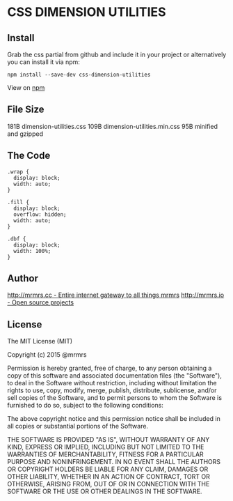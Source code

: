 # CSS DIMENSION UTILITIES


## Install
Grab the css partial from github and include it in your project or alternatively
you can install it via npm:
```
npm install --save-dev css-dimension-utilities
```
View on [npm](https://www.npmjs.org/package/css-dimension-utilities)


## File Size

181B dimension-utilities.css
109B dimension-utilities.min.css
95B minified and gzipped

## The Code
```
.wrap {
  display: block;
  width: auto;
}

.fill {
  display: block;
  overflow: hidden;
  width: auto;
}

.dbf {
  display: block;
  width: 100%;
}

```

## Author

[http://mrmrs.cc - Entire internet gateway to all things mrmrs](http://mrmrs.cc)
[http://mrmrs.io - Open source projects](http://mrmrs.io)

## License

The MIT License (MIT)

Copyright (c) 2015 @mrmrs

Permission is hereby granted, free of charge, to any person obtaining a copy
of this software and associated documentation files (the "Software"), to deal
in the Software without restriction, including without limitation the rights
to use, copy, modify, merge, publish, distribute, sublicense, and/or sell
copies of the Software, and to permit persons to whom the Software is
furnished to do so, subject to the following conditions:

The above copyright notice and this permission notice shall be included in
all copies or substantial portions of the Software.

THE SOFTWARE IS PROVIDED "AS IS", WITHOUT WARRANTY OF ANY KIND, EXPRESS OR
IMPLIED, INCLUDING BUT NOT LIMITED TO THE WARRANTIES OF MERCHANTABILITY,
FITNESS FOR A PARTICULAR PURPOSE AND NONINFRINGEMENT. IN NO EVENT SHALL THE
AUTHORS OR COPYRIGHT HOLDERS BE LIABLE FOR ANY CLAIM, DAMAGES OR OTHER
LIABILITY, WHETHER IN AN ACTION OF CONTRACT, TORT OR OTHERWISE, ARISING FROM,
OUT OF OR IN CONNECTION WITH THE SOFTWARE OR THE USE OR OTHER DEALINGS IN
THE SOFTWARE.

